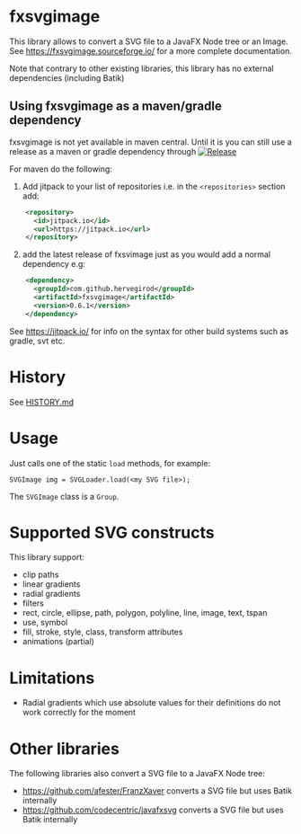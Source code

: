 # fxsvgimage
This library allows to convert a SVG file to a JavaFX Node tree or an Image. See https://fxsvgimage.sourceforge.io/ for a more
complete documentation.

Note that contrary to other existing libraries, this library has no external dependencies (including Batik)

## Using fxsvgimage as a maven/gradle dependency

fxsvgimage is not yet available in maven central. Until it is you can still use a release as a maven or gradle dependency 
through [![Release](https://jitpack.io/v/hervegirod/fxsvgimage.svg)](https://jitpack.io/#hervegirod/fxsvgimage)

For maven do the following:
1. Add jitpack to your list of repositories i.e. in the `<repositories>` section add:
```xml
    <repository>
      <id>jitpack.io</id>
      <url>https://jitpack.io</url>
    </repository>
```
2. add the latest release of fxsvimage just as you would add a normal dependency e.g:
```xml
    <dependency>
      <groupId>com.github.hervegirod</groupId>
      <artifactId>fxsvgimage</artifactId>
      <version>0.6.1</version>
    </dependency>
```
See https://jitpack.io/ for info on the syntax for other build systems such as gradle, svt etc.


# History
See [HISTORY.md](HISTORY.md)

# Usage
Just calls one of the static `load` methods, for example:
~~~~
SVGImage img = SVGLoader.load(<my SVG file>);
~~~~
The `SVGImage` class is a `Group`.

# Supported SVG constructs
This library support:
- clip paths
- linear gradients
- radial gradients
- filters
- rect, circle, ellipse, path, polygon, polyline, line, image, text, tspan
- use, symbol
- fill, stroke, style, class, transform attributes
- animations (partial)

# Limitations
- Radial gradients which use absolute values for their definitions do not work correctly for the moment

# Other libraries
The following libraries also convert a SVG file to a JavaFX Node tree:
- https://github.com/afester/FranzXaver converts a SVG file but uses Batik internally
- https://github.com/codecentric/javafxsvg converts a SVG file but uses Batik internally
